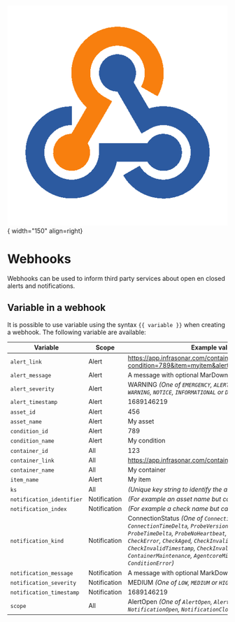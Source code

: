 ![Webhooks](../images/webhooks.png){ width="150" align=right}

# Webhooks

Webhooks can be used to inform third party services about open en closed alerts and notifications.

## Variable in a webhook

It is possible to use variable using the syntax `{{ variable }}` when creating a webhook. The following variable are available:

Variable                    | Scope         | Example value
--------------------------- | ------------- | -------------
`alert_link`                | Alert         | https://app.infrasonar.com/container/123/asset/456/alert?condition=789&item=myitem&alert=1689146219
`alert_message`             | Alert         | A message with optional MarDown syntax.
`alert_severity`            | Alert         | WARNING _(One of `EMERGENCY`, `ALERT`, `CRITICAL`, `ERROR`, `WARNING`, `NOTICE`, `INFORMATIONAL` or `DEBUG`)_
`alert_timestamp`           | Alert         | 1689146219
`asset_id`                  | Alert         | 456
`asset_name`                | Alert         | My asset
`condition_id`              | Alert         | 789
`condition_name`            | Alert         | My condition
`container_id`              | All           | 123
`container_link`            | All           | https://app.infrasonar.com/container/123
`container_name`            | All           | My container
`item_name`                 | Alert         | My item
`ks`                        | All           | _(Unique key string to identify the alert of notification)_
`notification_identifier`   | Notification  | _(For example an asset name but can be nil)_
`notification_index`        | Notification  | _(For example a check name but can be nil)_
`notification_kind`         | Notification  | ConnectionStatus _(One of `ConnectionStatus`, `ConnectionTimeDelta`, `ProbeVersion`, `ProbeMissing`, `ProbeTimeDelta`, `ProbeNoHeartbeat`, `CheckMissing`, `CheckError`, `CheckAged`, `CheckInvalidResult`, `CheckInvalidTimestamp`, `CheckInvalidData`, `ContainerMaintenance`, `AgentcoreMissing` or `ConditionError`)_
`notification_message`      | Notification  | A message with optional MarkDown syntax.
`notification_severity`     | Notification  | MEDIUM _(One of `LOW`, `MEDIUM` or `HIGH`)_
`notification_timestamp`    | Notification  | 1689146219
`scope`                     | All           | AlertOpen _(One of `AlertOpen`, `AlertClose`, `NotificationOpen`, `NotificationClose` or `Test`)_
